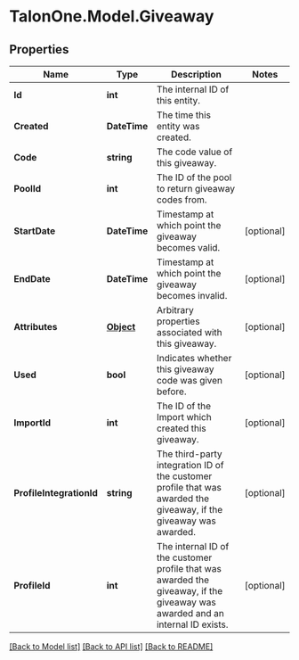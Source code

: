 # TalonOne.Model.Giveaway
## Properties

Name | Type | Description | Notes
------------ | ------------- | ------------- | -------------
**Id** | **int** | The internal ID of this entity. | 
**Created** | **DateTime** | The time this entity was created. | 
**Code** | **string** | The code value of this giveaway. | 
**PoolId** | **int** | The ID of the pool to return giveaway codes from. | 
**StartDate** | **DateTime** | Timestamp at which point the giveaway becomes valid. | [optional] 
**EndDate** | **DateTime** | Timestamp at which point the giveaway becomes invalid. | [optional] 
**Attributes** | [**Object**](.md) | Arbitrary properties associated with this giveaway. | [optional] 
**Used** | **bool** | Indicates whether this giveaway code was given before. | [optional] 
**ImportId** | **int** | The ID of the Import which created this giveaway. | [optional] 
**ProfileIntegrationId** | **string** | The third-party integration ID of the customer profile that was awarded the giveaway, if the giveaway was awarded. | [optional] 
**ProfileId** | **int** | The internal ID of the customer profile that was awarded the giveaway, if the giveaway was awarded and an internal ID exists. | [optional] 

[[Back to Model list]](../README.md#documentation-for-models) [[Back to API list]](../README.md#documentation-for-api-endpoints) [[Back to README]](../README.md)


